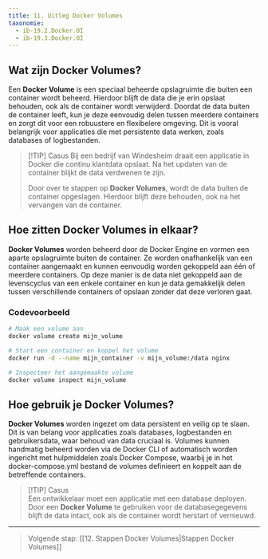```yaml
---
title: 11. Uitleg Docker Volumes
taxonomie:
  - ib-19.2.Docker.OI
  - ib-19.3.Docker.OI
---
```


## Wat zijn Docker Volumes?
Een **Docker Volume** is een speciaal beheerde opslagruimte die buiten een container wordt beheerd. Hierdoor blijft de data die je erin opslaat behouden, ook als de container wordt verwijderd. Doordat de data buiten de container leeft, kun je deze eenvoudig delen tussen meerdere containers en zorgt dit voor een robuustere en flexibelere omgeving. Dit is vooral belangrijk voor applicaties die met persistente data werken, zoals databases of logbestanden.

> [!TIP] Casus
> Bij een bedrijf van Windesheim draait een applicatie in Docker die continu klantdata opslaat. Na het updaten van de container blijkt de data verdwenen te zijn.
> 
> Door over te stappen op **Docker Volumes**, wordt de data buiten de container opgeslagen. Hierdoor blijft deze behouden, ook na het vervangen van de container.

## Hoe zitten Docker Volumes in elkaar?
**Docker Volumes** worden beheerd door de Docker Engine en vormen een aparte opslagruimte buiten de container. Ze worden onafhankelijk van een container aangemaakt en kunnen eenvoudig worden gekoppeld aan één of meerdere containers. Op deze manier is de data niet gekoppeld aan de levenscyclus van een enkele container en kun je data gemakkelijk delen tussen verschillende containers of opslaan zonder dat deze verloren gaat.

### Codevoorbeeld
```bash
# Maak een volume aan
docker volume create mijn_volume

# Start een container en koppel het volume
docker run -d --name mijn_container -v mijn_volume:/data nginx

# Inspecteer het aangemaakte volume
docker volume inspect mijn_volume
```

## Hoe gebruik je Docker Volumes?
**Docker Volumes** worden ingezet om data persistent en veilig op te slaan. Dit is van belang voor applicaties zoals databases, logbestanden en gebruikersdata, waar behoud van data cruciaal is. Volumes kunnen handmatig beheerd worden via de Docker CLI of automatisch worden ingericht met hulpmiddelen zoals Docker Compose, waarbij je in het docker-compose.yml bestand de volumes definieert en koppelt aan de betreffende containers.

> [!TIP] Casus  
> Een ontwikkelaar moet een applicatie met een database deployen. Door een **Docker Volume** te gebruiken voor de databasegegevens blijft de data intact, ook als de container wordt herstart of vernieuwd.

---

> Volgende stap: [[12. Stappen Docker Volumes|Stappen Docker Volumes]]